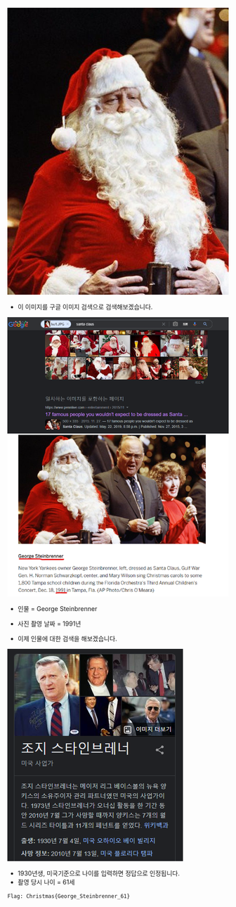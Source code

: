 ![alt ho1](https://github.com/simnple/Christmas_ctf/blob/main/OSINT/imgs/ho1.JPG)
* 이 이미지를 구글 이미지 검색으로 검색해보겠습니다.

![alt ho2](https://github.com/simnple/Christmas_ctf/blob/main/OSINT/imgs/ho2.png)
![alt ho3](https://github.com/simnple/Christmas_ctf/blob/main/OSINT/imgs/ho3.png)
* 인물 = George Steinbrenner
* 사진 촬영 날짜 = 1991년

* 이제 인물에 대한 검색을 해보겠습니다.

![alt ho4](https://github.com/simnple/Christmas_ctf/blob/main/OSINT/imgs/ho4.png)
* 1930년생, 미국기준으로 나이를 입력하면 정답으로 인정됩니다.
* 촬영 당시 나이 = 61세
```
Flag: Christmas{George_Steinbrenner_61}
```